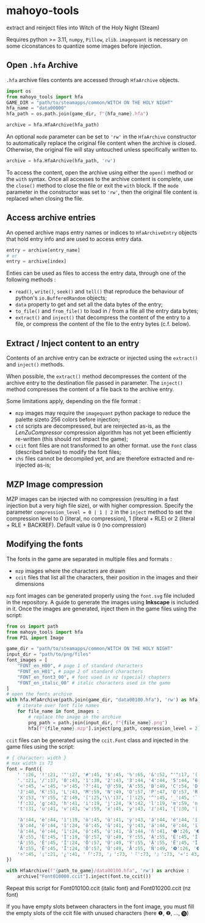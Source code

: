 # mahoyo-tools
extract and reinject files into Witch of the Holy Night (Steam)


Requires python >= 3.11, `numpy`, `Pillow`, `zlib`.
`imagequant` is necessary on some ciconstances to quantize some images before
injection.

## Open `.hfa` Archive

`.hfa` archive files contents are accessed through `HfaArchive` objects.

```python
import os
from mahoyo_tools import hfa
GAME_DIR = "path/to/steamapps/common/WITCH ON THE HOLY NIGHT"
hfa_name = "data00000"
hfa_path = os.path.join(game_dir, f"{hfa_name}.hfa")

archive = hfa.HfaArchive(hfa_path)
```

An optional `mode` parameter can be set to `'rw'` in the `HfaArchive`
constructor to automatically replace the original file content when the archive
is closed. Otherwise, the original file will stay untouched unless specifically
written to.

```python
archive = hfa.HfaArchive(hfa_path, 'rw')
```

To access the content, open the archive using either the `open()` method or
the `with` syntax.
Once all accesses to the archive content is complete, use the `close()` method
to close the file or exit the `with` block.
If the `mode` parameter in the constructor was set to `'rw'`, then the original
file content is replaced when closing the file.

## Access archive entries

An opened archive maps entry names or indices to `HfaArchiveEntry` objects
that hold entry info and are used to access entry data.

```python
entry = archive[entry_name]
# or
entry = archive[index]
```
Enties can be used as files to access the entry data, through one of the
following methods :
  - `read()`, `write()`, `seek()` and `tell()` that reproduce the behaviour of
    python's `io.BufferedRandom` objects;
  - `data` property to get and set all the data bytes of the entry;
  - `to_file()` and `from_file()` to load in / from a file all the entry data
    bytes;
  - `extract()` and `inject()` that decompress the content of the entry to a
    file, or compress the content of the file to the entry bytes (c.f. below).

## Extract / Inject content to an entry

Contents of an archive entry can be extracte or injected using the `extract()`
and `inject()` methods.

When possible, the `extract()` method decompresses the content of the archive
entry to the destination file passed in parameter.
The `inject()` method compresses the content of a file back to the archive
entry.

Some limitations apply, depending on the file format :
 - `mzp` images may require the `imagequant` python package to reduce the
    palette sizeto 256 colors before injection;
 - `ctd` scripts are decompressed, but are reinjected as-is, as the
    _LenZuCompressor_ compression algorithm has not yet been efficiently
    re-written (this should not impact the game);
 - `ccit` font files are not transformed to an other format. use the `Font`
    class (described below) to modify the font files;
 - `chs` files cannot be decompiled yet, and are therefore extracted and
    re-injected as-is;

## MZP Image compression

MZP images can be injected with no compression (resulting in a fast injection
but a very high file size), or with higher compression. Specify the parameter
`compression_level = 0 | 1 | 2` in the `inject` method to set the compression
level to 0 (literal, no compression), 1 (literal + RLE) or 2 (literal + RLE +
BACKREF). Default value is 0 (no compression)

## Modifying the fonts

The fonts in the game are separated in multiple files and formats :
 - `mzp` images where the characters are drawn
 - `ccit` files that list all the characters, their position in the images and
 their dimensions

`mzp` font images can be generated properly using the `font.svg` file included
in the repository. A guide to generate the images using **Inkscape** is included in
it.
Once the images are generated, inject them in the game files using the script:
```python
from os import path
from mahoyo_tools import hfa
from PIL import Image

game_dir = "path/to/steamapps/common/WITCH ON THE HOLY NIGHT"
input_dir = "path/to/png/files"
font_images = [
    "FONT_en_H00", # page 1 of standard characters
    "FONT_en_H01", # page 2 of standard characters
    "FONT_en_font3_00", # font used in nz (special) chapters
    "FONT_en_italic_00" # italic characters used in the game
]
# open the fonts archive
with hfa.HfaArchive(path.join(game_dir, "data00100.hfa"), 'rw') as hfa :
    # iterate over font file names
    for file_name in font_images :
        # replace the image in the archive
        png_path = path.join(input_dir, f"{file_name}.png")
        hfa[f"{file_name}.mzp"].inject(png_path, compression_level = 2)
```

`ccit` files can be generated using the `ccit.Font` class and injected in the
game files using the script:
```python
# { character: width }
# max width is 73
font = Font({
    ' ':26, '!':21, '"':27, '#':45, '$':45, '%':65, '&':52, "'":17, '(':27, ')':27, '*':33, '+':45, ',':21, '-':31,
    '.':21, '/':37, '0':43, '1':30, '2':43, '3':44, '4':44, '5':44, '6':43, '7':43, '8':43, '9':44, ':':21, ';':21,
    '<':45, '=':45, '>':45, '?':41, '@':59, 'A':55, 'B':49, 'C':54, 'D':51, 'E':45, 'F':43, 'G':55, 'H':49, 'I':19,
    'J':40, 'K':51, 'L':43, 'M':59, 'N':49, 'O':57, 'P':47, 'Q':57, 'R':50, 'S':49, 'T':49, 'U':49, 'V':53, 'W':67,
    'X':53, 'Y':55, 'Z':49, '[':25,'\\':37, ']':25, '^':45, '_':45, '`':26, 'a':44, 'b':45, 'c':43, 'd':45, 'e':44,
    'f':32, 'g':43, 'h':41, 'i':19, 'j':24, 'k':42, 'l':19, 'm':59, 'n':41, 'o':45, 'p':45, 'q':45, 'r':31, 's':41,
    't':31, 'u':41, 'v':43, 'w':59, 'x':45, 'y':43, 'z':41, '{':30, '|':17, '}':30, '~':43, '±':45, '·':21, '×':43,

    'à':44, 'è':44, 'ì':19, 'ò':45, 'ù':41, 'ỳ':43, 'á':44, 'é':44, 'í':19, 'ó':45, 'ú':41, 'ý':43, 'æ':58, 'œ':60,
    'â':44, 'ê':44, 'î':24, 'ô':45, 'û':41, 'ŷ':43, 'ä':44, 'ë':44, 'ï':24, 'ö':45, 'ü':41, 'ÿ':43, 'ç':43, 'ß':35,
    'ā':44, 'ē':44, 'ī':24, 'ō':45, 'ū':41, 'å':44, 'ñ':41, '❶':26, '❷':26, '❸':26, '❹':26, '❺':26, '❻':26, '❼':26,
    'À':55, 'È':45, 'Ì':19, 'Ò':57, 'Ù':49, 'Ỳ':55, 'Á':55, 'É':45, 'Í':19, 'Ó':57, 'Ú':49, 'Ý':55, 'Æ':65, 'Œ':71,
    'Â':55, 'Ê':45, 'Î':24, 'Ô':57, 'Û':49, 'Ŷ':55, 'Ä':55, 'Ë':45, 'Ï':24, 'Ö':57, 'Ü':49, 'Ÿ':55, 'Ç':55, '❽':26,
    'Ā':55, 'Ē':45, 'Ī':24, 'Ō':57, 'Ū':49, 'Å':55, 'Ñ':49, '❾':26, '❿':26, '⓫':26, '⓬':26, '⓭':26, '⓮':26, '⓯':26,
    '÷':45, '¡':21, '¿':41, '「':73, '」':73, '『':73, '』':73, '«': 43, '»': 43, 'ー': 73, '²': 28
})

with HfaArchive(f"{path_to_game}/data00100.hfa", 'rw') as archive :
    archive["Font010000.ccit"].inject(font.to_ccit())
```
Repeat this script for Font010100.ccit (italic font) and Font010200.ccit
(nz font)

If you have empty slots between characters in the font image, you must fill the
empty slots of the ccit file with unused characters (here ❶, ❷, ..., ⓯)
